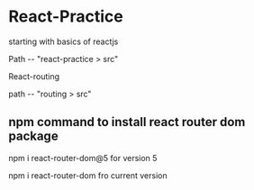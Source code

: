 # React-Practice
starting with basics of reactjs



Path   --   "react-practice > src" 




React-routing 


path     --  "routing  >  src"



npm command to install react router dom package
-----------------------------------------------------------------
npm i react-router-dom@5  for version 5




npm i react-router-dom  fro current version
